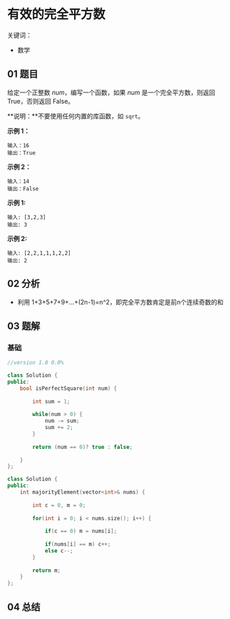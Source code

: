 # 有效的完全平方数

关键词：

- 数学

## 01 题目

给定一个正整数 *num*，编写一个函数，如果 *num* 是一个完全平方数，则返回 True，否则返回 False。

**说明：**不要使用任何内置的库函数，如  `sqrt`。

**示例 1：**

```
输入：16
输出：True
```

**示例 2：**

```
输入：14
输出：False
```

**示例 1:**

```
输入: [3,2,3]
输出: 3
```

**示例 2:**

```
输入: [2,2,1,1,1,2,2]
输出: 2
```

## 02 分析

- 利用 1+3+5+7+9+…+(2n-1)=n^2，即完全平方数肯定是前n个连续奇数的和

## 03 题解

### 基础

```c++
//version 1.0 0.0%

class Solution {
public:
    bool isPerfectSquare(int num) {
        
        int sum = 1;
        
        while(num > 0) {
            num -= sum;
            sum += 2;
        }
        
        return (num == 0)? true : false;
        
    }
};
```



```c++
class Solution {
public:
    int majorityElement(vector<int>& nums) {
        
        int c = 0, m = 0;
        
        for(int i = 0; i < nums.size(); i++) {
            
            if(c == 0) m = nums[i];
            
            if(nums[i] == m) c++;
            else c--;
        }
        
        return m;
    }
};
```

## 04 总结

